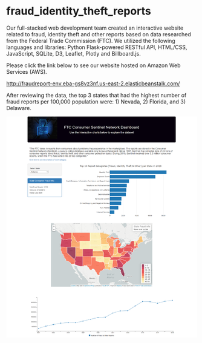 # fraud_identity_theft_reports

Our full-stacked web development team created an interactive website related to fraud, identity theft and other reports based on data researched from the Federal Trade Commission (FTC).  We utilized the following languages and libraries: Python Flask-powered RESTful API, HTML/CSS, JavaScript, SQLite, D3, Leaflet, Plotly and Billboard.js.

Please click the link below to see our website hosted on Amazon Web Services (AWS).

http://fraudreport-env.eba-gs8vz3nf.us-east-2.elasticbeanstalk.com/

After reviewing the data, the top 3 states that had the highest number of fraud reports per 100,000 population were: 1) Nevada, 2) Florida, and 3) Delaware.  


![](Screenshot.png)
